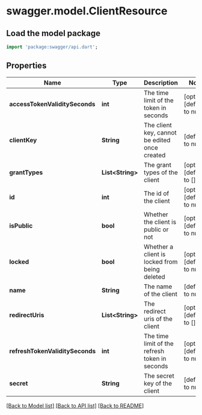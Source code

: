 # swagger.model.ClientResource

## Load the model package
```dart
import 'package:swagger/api.dart';
```

## Properties
Name | Type | Description | Notes
------------ | ------------- | ------------- | -------------
**accessTokenValiditySeconds** | **int** | The time limit of the token in seconds | [optional] [default to null]
**clientKey** | **String** | The client key, cannot be edited once created | [default to null]
**grantTypes** | **List&lt;String&gt;** | The grant types of the client | [optional] [default to []]
**id** | **int** | The id of the client | [optional] [default to null]
**isPublic** | **bool** | Whether the client is public or not | [optional] [default to null]
**locked** | **bool** | Whether a client is locked from being deleted | [optional] [default to null]
**name** | **String** | The name of the client | [default to null]
**redirectUris** | **List&lt;String&gt;** | The redirect uris of the client | [optional] [default to []]
**refreshTokenValiditySeconds** | **int** | The time limit of the refresh token in seconds | [optional] [default to null]
**secret** | **String** | The secret key of the client | [default to null]

[[Back to Model list]](../README.md#documentation-for-models) [[Back to API list]](../README.md#documentation-for-api-endpoints) [[Back to README]](../README.md)


